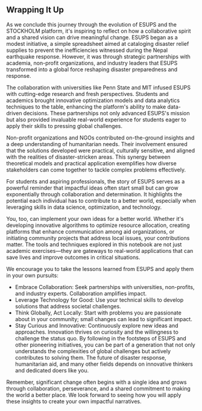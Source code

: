 ## Wrapping It Up

As we conclude this journey through the evolution of ESUPS and the STOCKHOLM platform, it's inspiring to reflect on how a collaborative spirit and a shared vision can drive meaningful change. ESUPS began as a modest initiative, a simple spreadsheet aimed at cataloging disaster relief supplies to prevent the inefficiencies witnessed during the Nepal earthquake response. However, it was through strategic partnerships with academia, non-profit organizations, and industry leaders that ESUPS transformed into a global force reshaping disaster preparedness and response.

The collaboration with universities like Penn State and MIT infused ESUPS with cutting-edge research and fresh perspectives. Students and academics brought innovative optimization models and data analytics techniques to the table, enhancing the platform's ability to make data-driven decisions. These partnerships not only advanced ESUPS's mission but also provided invaluable real-world experience for students eager to apply their skills to pressing global challenges.

Non-profit organizations and NGOs contributed on-the-ground insights and a deep understanding of humanitarian needs. Their involvement ensured that the solutions developed were practical, culturally sensitive, and aligned with the realities of disaster-stricken areas. This synergy between theoretical models and practical application exemplifies how diverse stakeholders can come together to tackle complex problems effectively.

For students and aspiring professionals, the story of ESUPS serves as a powerful reminder that impactful ideas often start small but can grow exponentially through collaboration and determination. It highlights the potential each individual has to contribute to a better world, especially when leveraging skills in data science, optimization, and technology.

You, too, can implement your own ideas for a better world. Whether it's developing innovative algorithms to optimize resource allocation, creating platforms that enhance communication among aid organizations, or initiating community projects that address local issues, your contributions matter. The tools and techniques explored in this notebook are not just academic exercises—they are gateways to real-world applications that can save lives and improve outcomes in critical situations.

We encourage you to take the lessons learned from ESUPS and apply them in your own pursuits:

-   Embrace Collaboration: Seek partnerships with universities, non-profits, and industry experts. Collaboration amplifies impact.
-   Leverage Technology for Good: Use your technical skills to develop solutions that address societal challenges.
-   Think Globally, Act Locally: Start with problems you are passionate about in your community; small changes can lead to significant impact.
-   Stay Curious and Innovative: Continuously explore new ideas and approaches. Innovation thrives on curiosity and the willingness to challenge the status quo.
By following in the footsteps of ESUPS and other pioneering initiatives, you can be part of a generation that not only understands the complexities of global challenges but actively contributes to solving them. The future of disaster response, humanitarian aid, and many other fields depends on innovative thinkers and dedicated doers like you.

Remember, significant change often begins with a single idea and grows through collaboration, perseverance, and a shared commitment to making the world a better place. We look forward to seeing how you will apply these insights to create your own impactful narratives.
